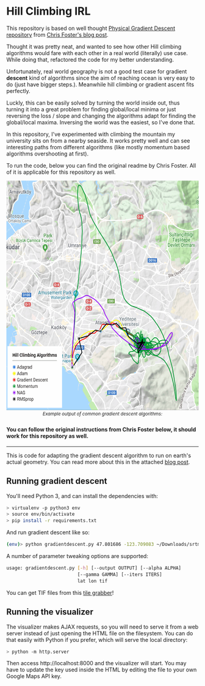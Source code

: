 Hill Climbing IRL
=========================

This repository is based on well thought [Physical Gradient Descent repository](https://github.com/chrisfosterelli/physical-gradient-descent) from [Chris Foster's blog post](https://fosterelli.co/executing-gradient-descent-on-the-earth).

Thought it was pretty neat, and wanted to see how other Hill climbing algorithms would fare with each other in a real world (literally) use case. While doing that, refactored the code for my better understanding.

Unfortunately, real world geography is not a good test case for gradient **descent** kind of algorithms since the aim of reaching ocean is very easy to do (just have bigger steps.). Meanwhile hill climbing or gradient ascent fits perfectly.

Luckly, this can be easily solved by turning the world inside out, thus turning it into a great problem for finding global/local minima or just reversing the loss / slope and changing the algorithms adapt for finding the global/local maxima. Inversing the world was the easiest, so I've done that.

In this repository, I've experimented with climbing the mountain my university sits on from a nearby seaside. It works pretty well and can see interesting paths from different algorithms (like mostly momentum based algorithms overshooting at first).

To run the code, below you can find the original readme by Chris Foster. All of it is applicable for this repository as well.
  
   
<p align="center">
  <img src="https://raw.githubusercontent.com/umutto/Hill-Climbing-IRL/master/src/srtm_42_04.gif" alt="Hill Climbing From Bostanci"  height="600" width="600"/>  
  </br>
  <sup><i>Example output of common gradient descent algorithms:</i></sup>
</p>  


#### You can follow the original instructions from Chris Foster below, it should work for this repository as well.  
---


This is code for adapting the gradient descent algorithm to run on earth's 
actual geometry. You can read more about this in the attached [blog post].

## Running gradient descent

You'll need Python 3, and can install the dependencies with:

```bash
> virtualenv -p python3 env
> source env/bin/activate
> pip install -r requirements.txt
```

And run gradient descent like so:

```bash
(env)> python gradientdescent.py 47.801686 -123.709083 ~/Downloads/srtm_12_03/srtm_12_03.tif
```

A number of parameter tweaking options are supported:

```bash
usage: gradientdescent.py [-h] [--output OUTPUT] [--alpha ALPHA]
                          [--gamma GAMMA] [--iters ITERS]
                          lat lon tif
```

You can get TIF files from this [tile grabber]!

## Running the visualizer

The visualizer makes AJAX requests, so you will need to serve it from a web
server instead of just opening the HTML file on the filesystem. You can do that
easily with Python if you prefer, which will serve the local directory:

```bash
> python -m http.server
```

Then access http://localhost:8000 and the visualizer will start. You may have to
update the key used inside the HTML by editing the file to your own Google Maps
API key.

[tile grabber]: http://dwtkns.com/srtm/
[blog post]: https://fosterelli.co/executing-gradient-descent-on-the-earth

